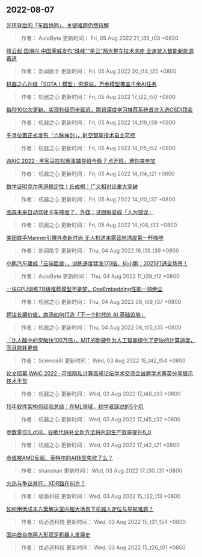 
## 2022-08-07

 [光环背后的「车路协同」，关键难题仍然待解](https://www.jiqizhixin.com/articles/2022-08-05-11)

> 作者： AutoByte  更新时间： Fri, 05 Aug 2022 21_t35_t03 +0800

 [峰云起 国潮兴  中国荣威发布“珠峰”“星云”两大整车技术底座 全速驶入智能新能源赛道](https://www.jiqizhixin.com/articles/2022-08-05-10)

> 作者： 新闻助手  更新时间： Fri, 05 Aug 2022 20_t14_t25 +0800

 [机器之心升级「SOTA！模型」资源站，万余模型覆盖千余AI任务](https://www.jiqizhixin.com/articles/2022-08-05-8)

> 作者： 机器之心  更新时间： Fri, 05 Aug 2022 17_t22_t50 +0800

 [每秒10亿次更新、实现秒级同步延迟，腾讯深度学习推荐系统首次入选OSDI顶会](https://www.jiqizhixin.com/articles/2022-08-05-6)

> 作者： 机器之心  更新时间： Fri, 05 Aug 2022 14_t19_t38 +0800

 [千寻位置正式发布「六脉神剑」，时空智能技术自主可控](https://www.jiqizhixin.com/articles/2022-08-05-5)

> 作者： 机器之心  更新时间： Fri, 05 Aug 2022 14_t15_t52 +0800

 [WAIC 2022 · 黑客马拉松赛事辅导班今晚 7 点开班，邀你来参加](https://www.jiqizhixin.com/articles/2022-08-05-4)

> 作者： 机器之心  更新时间： Fri, 05 Aug 2022 14_t14_t21 +0800

 [数学证明克尔黑洞稳定性！丘成桐：广义相对论重大突破](https://www.jiqizhixin.com/articles/2022-08-05-3)

> 作者： 机器之心  更新时间： Fri, 05 Aug 2022 14_t10_t37 +0800

 [图森未来自动驾驶卡车撞墙了，外媒：试图假装成「人为错误」](https://www.jiqizhixin.com/articles/2022-08-05-2)

> 作者： 机器之心  更新时间： Fri, 05 Aug 2022 14_t08_t33 +0800

 [美团联手Manner引爆外卖新时尚 无人机送来露营地清晨第一杯咖啡](https://www.jiqizhixin.com/articles/2022-08-04-6)

> 作者： 新闻助手  更新时间： Thu, 04 Aug 2022 16_t13_t39 +0800

 [小鹏汽车建成「云端巨兽」，训练速度猛涨170倍，何小鹏：2025打通全场景！](https://www.jiqizhixin.com/articles/2022-08-04-4)

> 作者： AutoByte  更新时间： Thu, 04 Aug 2022 11_t39_t12 +0800

 [一块GPU训练TB级推荐模型不是梦，OneEmbedding性能一骑绝尘](https://www.jiqizhixin.com/articles/2022-08-04-2)

> 作者： 机器之心  更新时间： Thu, 04 Aug 2022 08_t09_t37 +0800

 [押注长期价值，商汤如何打造「下一个时代的 AI 基础设施」](https://www.jiqizhixin.com/articles/2022-08-04)

> 作者： 机器之心  更新时间： Thu, 04 Aug 2022 08_t05_t35 +0800

 [「比人脑中的突触快100万倍」，MIT的新硬件为人工智能提供了更快的计算速度，而且能耗更低](https://www.jiqizhixin.com/articles/2022-08-03-10)

> 作者： ScienceAI  更新时间： Wed, 03 Aug 2022 18_t42_t54 +0800

 [论文招募   WAIC 2022 · 可信隐私计算高峰论坛学术交流会诚邀学术菁英分享展示技术干货](https://www.jiqizhixin.com/articles/2022-08-03-9)

> 作者： 机器之心  更新时间： Wed, 03 Aug 2022 17_t48_t33 +0800

 [15年软件架构师经验总结：在ML领域，初学者踩过的5个坑](https://www.jiqizhixin.com/articles/2022-08-03-8)

> 作者： 机器之心  更新时间： Wed, 03 Aug 2022 17_t45_t32 +0800

 [参数量仅0_d5B，谷歌代码补全新方法将内部生产效率提升6_0](https://www.jiqizhixin.com/articles/2022-08-03-7)

> 作者： 机器之心  更新时间： Wed, 03 Aug 2022 17_t42_t21 +0800

 [市值被AMD反超，英特尔的AI转型失败了么？](https://www.jiqizhixin.com/articles/2022-08-03-6)

> 作者： shanshan  更新时间： Wed, 03 Aug 2022 17_t30_t31 +0800

 [火热与争议并行，XDR路在何方？](https://www.jiqizhixin.com/articles/2022-08-03-5)

> 作者： 极盾科技  更新时间： Wed, 03 Aug 2022 15_t32_t13 +0800

 [如何用低成本方案解决室内超大场景下机器人定位与导航难题？](https://www.jiqizhixin.com/articles/2022-07-26-12)

> 作者： 优必选科技  更新时间： Wed, 03 Aug 2022 15_t31_t54 +0800

 [国内首台商用人形双足机器人发展史](https://www.jiqizhixin.com/articles/2022-07-28-3)

> 作者： 优必选科技  更新时间： Wed, 03 Aug 2022 15_t26_t01 +0800
